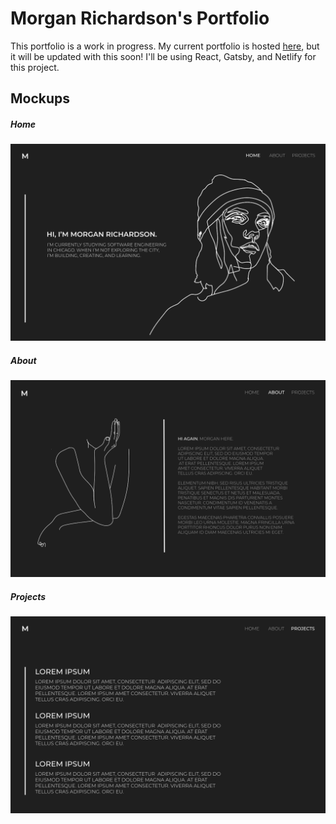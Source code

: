 # Morgan Richardson's Portfolio

This portfolio is a work in progress. My current portfolio is hosted [here](https://morgancodes.co), but it will be updated with this soon! I'll be using React, Gatsby, and Netlify for this project.

## Mockups

##### Home
![Home screenshot](mockups/Landing.png)

##### About
![Home screenshot](mockups/About.png)

##### Projects
![Home screenshot](mockups/Projects.png)
